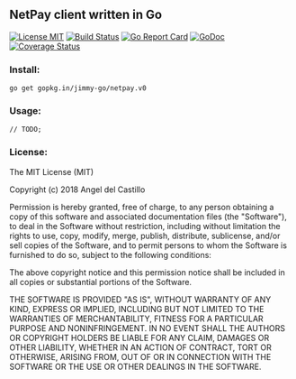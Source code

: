 ## NetPay client written in Go

[![License MIT](https://img.shields.io/npm/l/express.svg)](http://opensource.org/licenses/MIT)
[![Build Status](https://travis-ci.org/jimmy-go/netpay.svg?branch=master)](https://travis-ci.org/jimmy-go/netpay)
[![Go Report Card](https://goreportcard.com/badge/github.com/jimmy-go/netpay)](https://goreportcard.com/report/github.com/jimmy-go/netpay)
[![GoDoc](http://godoc.org/github.com/jimmy-go/netpay?status.png)](http://godoc.org/github.com/jimmy-go/netpay)
[![Coverage Status](https://coveralls.io/repos/github/jimmy-go/netpay/badge.svg?branch=master)](https://coveralls.io/github/jimmy-go/netpay?branch=master)

### Install:
```
go get gopkg.in/jimmy-go/netpay.v0
```

### Usage:

```
// TODO;
```

### License:

The MIT License (MIT)

Copyright (c) 2018 Angel del Castillo

Permission is hereby granted, free of charge, to any person obtaining a copy
of this software and associated documentation files (the "Software"), to deal
in the Software without restriction, including without limitation the rights
to use, copy, modify, merge, publish, distribute, sublicense, and/or sell
copies of the Software, and to permit persons to whom the Software is
furnished to do so, subject to the following conditions:

The above copyright notice and this permission notice shall be included in all
copies or substantial portions of the Software.

THE SOFTWARE IS PROVIDED "AS IS", WITHOUT WARRANTY OF ANY KIND, EXPRESS OR
IMPLIED, INCLUDING BUT NOT LIMITED TO THE WARRANTIES OF MERCHANTABILITY,
FITNESS FOR A PARTICULAR PURPOSE AND NONINFRINGEMENT. IN NO EVENT SHALL THE
AUTHORS OR COPYRIGHT HOLDERS BE LIABLE FOR ANY CLAIM, DAMAGES OR OTHER
LIABILITY, WHETHER IN AN ACTION OF CONTRACT, TORT OR OTHERWISE, ARISING FROM,
OUT OF OR IN CONNECTION WITH THE SOFTWARE OR THE USE OR OTHER DEALINGS IN THE
SOFTWARE.

